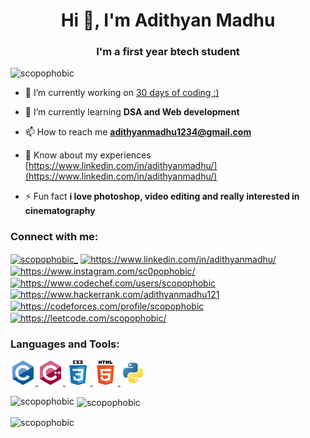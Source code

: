 <h1 align="center">Hi 👋, I'm Adithyan Madhu</h1>
<h3 align="center">I'm a first year btech student</h3>

<p align="left"> <img src="https://komarev.com/ghpvc/?username=scopophobic&label=Profile%20views&color=0e75b6&style=flat" alt="scopophobic" /> </p>

- 🔭 I’m currently working on [30 days of coding :)](https://github.com/scopophobic/30dayDSA)

- 🌱 I’m currently learning **DSA and Web development**

- 📫 How to reach me **adithyanmadhu1234@gmail.com**

- 📄 Know about my experiences [https://www.linkedin.com/in/adithyanmadhu/](https://www.linkedin.com/in/adithyanmadhu/)

- ⚡ Fun fact **i love photoshop, video editing and really interested in cinematography**

<h3 align="left">Connect with me:</h3>
<p align="left">
<a href="https://twitter.com/scopophobic_" target="blank"><img align="center" src="https://raw.githubusercontent.com/rahuldkjain/github-profile-readme-generator/master/src/images/icons/Social/twitter.svg" alt="scopophobic_" height="30" width="40" /></a>
<a href="https://linkedin.com/in/https://www.linkedin.com/in/adithyanmadhu/" target="blank"><img align="center" src="https://raw.githubusercontent.com/rahuldkjain/github-profile-readme-generator/master/src/images/icons/Social/linked-in-alt.svg" alt="https://www.linkedin.com/in/adithyanmadhu/" height="30" width="40" /></a>
<a href="https://instagram.com/https://www.instagram.com/sc0pophobic/" target="blank"><img align="center" src="https://raw.githubusercontent.com/rahuldkjain/github-profile-readme-generator/master/src/images/icons/Social/instagram.svg" alt="https://www.instagram.com/sc0pophobic/" height="30" width="40" /></a>
<a href="https://www.codechef.com/users/https://www.codechef.com/users/scopophobic" target="blank"><img align="center" src="https://cdn.jsdelivr.net/npm/simple-icons@3.1.0/icons/codechef.svg" alt="https://www.codechef.com/users/scopophobic" height="30" width="40" /></a>
<a href="https://www.hackerrank.com/https://www.hackerrank.com/adithyanmadhu121" target="blank"><img align="center" src="https://raw.githubusercontent.com/rahuldkjain/github-profile-readme-generator/master/src/images/icons/Social/hackerrank.svg" alt="https://www.hackerrank.com/adithyanmadhu121" height="30" width="40" /></a>
<a href="https://codeforces.com/profile/https://codeforces.com/profile/scopophobic" target="blank"><img align="center" src="https://raw.githubusercontent.com/rahuldkjain/github-profile-readme-generator/master/src/images/icons/Social/codeforces.svg" alt="https://codeforces.com/profile/scopophobic" height="30" width="40" /></a>
<a href="https://www.leetcode.com/https://leetcode.com/scopophobic/" target="blank"><img align="center" src="https://raw.githubusercontent.com/rahuldkjain/github-profile-readme-generator/master/src/images/icons/Social/leet-code.svg" alt="https://leetcode.com/scopophobic/" height="30" width="40" /></a>
</p>

<h3 align="left">Languages and Tools:</h3>
<p align="left"> <a href="https://www.cprogramming.com/" target="_blank" rel="noreferrer"> <img src="https://raw.githubusercontent.com/devicons/devicon/master/icons/c/c-original.svg" alt="c" width="40" height="40"/> </a> <a href="https://www.w3schools.com/cpp/" target="_blank" rel="noreferrer"> <img src="https://raw.githubusercontent.com/devicons/devicon/master/icons/cplusplus/cplusplus-original.svg" alt="cplusplus" width="40" height="40"/> </a> <a href="https://www.w3schools.com/css/" target="_blank" rel="noreferrer"> <img src="https://raw.githubusercontent.com/devicons/devicon/master/icons/css3/css3-original-wordmark.svg" alt="css3" width="40" height="40"/> </a> <a href="https://www.w3.org/html/" target="_blank" rel="noreferrer"> <img src="https://raw.githubusercontent.com/devicons/devicon/master/icons/html5/html5-original-wordmark.svg" alt="html5" width="40" height="40"/> </a> <a href="https://www.python.org" target="_blank" rel="noreferrer"> <img src="https://raw.githubusercontent.com/devicons/devicon/master/icons/python/python-original.svg" alt="python" width="40" height="40"/> </a> </p>

<p><img align="left" src="https://github-readme-stats.vercel.app/api/top-langs?username=scopophobic&show_icons=true&locale=en&layout=compact" alt="scopophobic" /></p>

<p>&nbsp;<img align="center" src="https://github-readme-stats.vercel.app/api?username=scopophobic&show_icons=true&locale=en" alt="scopophobic" /></p>

<p><img align="center" src="https://github-readme-streak-stats.herokuapp.com/?user=scopophobic&" alt="scopophobic" /></p>
